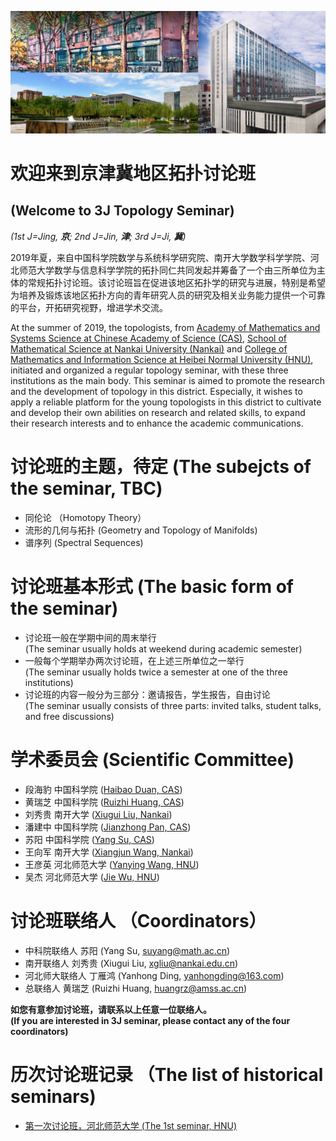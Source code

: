 ![](https://raw.githubusercontent.com/hrzsea/Beijing-Tianjin-Hebei-Topology-Seminar/master/3logo5.jp2)    

# 欢迎来到京津冀地区拓扑讨论班   
## (Welcome to 3J Topology Seminar)  
_(1st J=Jing, **京**; 2nd J=Jin, **津**; 3rd J=Ji, **冀**)_  



2019年夏，来自中国科学院数学与系统科学研究院、南开大学数学科学学院、河北师范大学数学与信息科学学院的拓扑同仁共同发起并筹备了一个由三所单位为主体的常规拓扑讨论班。该讨论班旨在促进该地区拓扑学的研究与进展，特别是希望为培养及锻炼该地区拓扑方向的青年研究人员的研究及相关业务能力提供一个可靠的平台，开拓研究视野，增进学术交流。  

At the summer of 2019, the topologists, from [Academy of Mathematics and Systems Science at Chinese Academy of Science (CAS)](http://english.amss.cas.cn/), [School of Mathematical Science at Nankai University (Nankai)](http://en.sms.nankai.edu.cn/) and [College of Mathematics and Information Science at Heibei Normal University (HNU)](http://sxxy.hebtu.edu.cn/), initiated and organized a regular topology seminar, with these three institutions as the main body. This seminar is aimed to promote the research and the development of topology in this district. Especially, it wishes to apply a reliable platform for the young topologists in this district to cultivate and develop their own abilities on research and related skills, to expand their research interests and to enhance the academic communications.

# 讨论班的主题，待定 (The subejcts of the seminar, TBC)

- 同伦论 （Homotopy Theory）
- 流形的几何与拓扑 (Geometry and Topology of Manifolds)
- 谱序列  (Spectral Sequences)

# 讨论班基本形式 (The basic form of the seminar)  

-	讨论班一般在学期中间的周末举行   
(The seminar usually holds at weekend during academic semester)  
-	一般每个学期举办两次讨论班，在上述三所单位之一举行  
(The seminar usually holds twice a semester at one of the three institutions)  
-	讨论班的内容一般分为三部分：邀请报告，学生报告，自由讨论  
(The seminar usually consists of three parts: invited talks, student talks, and free discussions)  
  
# 学术委员会 (Scientific Committee)  

- 段海豹 中国科学院   ([Haibao Duan, CAS](http://www.math.ac.cn/kyry/201501/t20150116_276433.html))  
- 黄瑞芝 中国科学院   ([Ruizhi Huang, CAS](https://hrzsea.github.io/Huang-Ruizhi/))    
- 刘秀贵 南开大学     ([Xiugui Liu, Nankai](http://sms.nankai.edu.cn/2016/1112/c5621a49492/page.htm))  
- 潘建中 中国科学院   ([Jianzhong Pan, CAS](http://www.math.ac.cn/kyry/201501/t20150116_276445.html))  
- 苏阳   中国科学院   ([Yang Su, CAS](http://homepage.amss.ac.cn/research/homePage/557e5446387442b580e7cead66328f23/myHomePage.html))  
- 王向军 南开大学     ([Xiangjun Wang, Nankai](http://sms.nankai.edu.cn/2016/1112/c5621a49486/page.htm))  
- 王彦英 河北师范大学 ([Yanying Wang, HNU](http://sxxy.hebtu.edu.cn/a/2013/03/24/2013032417051326080.html))  
- 吴杰   河北师范大学 ([Jie Wu, HNU](http://www.math.nus.edu.sg/~matwujie/))  

# 讨论班联络人 （Coordinators）  

- 中科院联络人      苏阳     (Yang Su, suyang@math.ac.cn)  
- 南开联络人        刘秀贵  (Xiugui Liu, xgliu@nankai.edu.cn)  
- 河北师大联络人    丁雁鸿   (Yanhong Ding, yanhongding@163.com)  
- 总联络人          黄瑞芝  (Ruizhi Huang, huangrz@amss.ac.cn)  

**如您有意参加讨论班，请联系以上任意一位联络人。**  
**(If you are interested in 3J seminar, please contact any of the four coordinators)**  

# 历次讨论班记录 （The list of historical seminars)  

-	[第一次讨论班，河北师范大学 (The 1st seminar, HNU)](https://hrzsea.github.io/1st-3J-Topology-Seminar/)  

